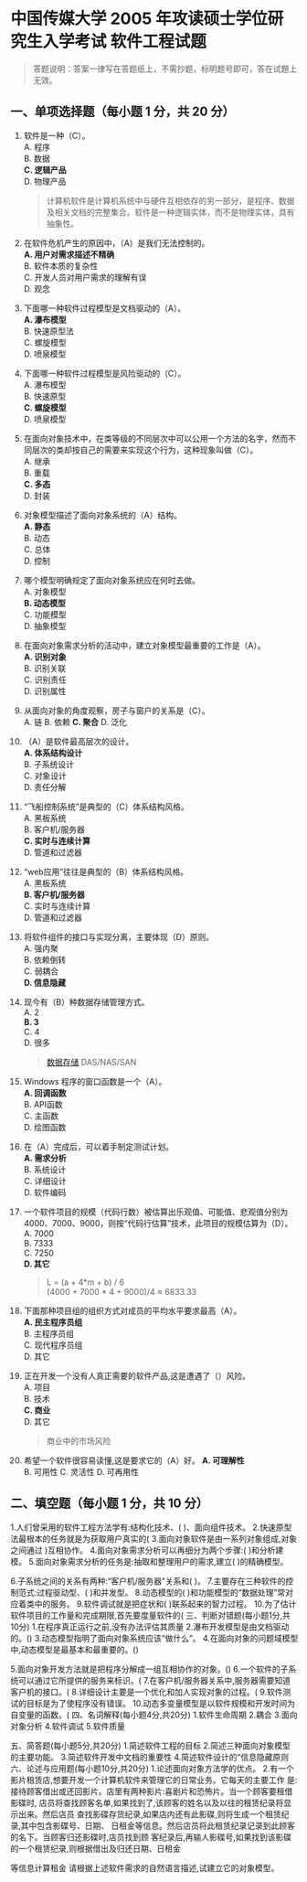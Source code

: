 # 中国传媒大学 2005 年攻读硕士学位研究生入学考试 软件工程试题

> 答题说明：答案一律写在答题纸上，不需抄题，标明题号即可，答在试題上无效。

## 一、单项选择题（每小题 1 分，共 20 分）

1. 软件是一种（C）。  
  A. 程序  
  B. 数据  
  **C. 逻辑产品**  
  D. 物理产品  
    > 计算机软件是计算机系统中与硬件互相依存的另一部分，是程序、数据及相关文档的完整集合。软件是一种逻辑实体，而不是物理实体，具有抽象性。

2. 在软件危机产生的原因中，（A）是我们无法控制的。  
  **A. 用户对需求描述不精确**  
  B. 软件本质的复杂性  
  C. 开发人员对用户需求的理解有误  
  D. 观念

3. 下面哪一种软件过程模型是文档驱动的（A）。  
  **A. 瀑布模型**  
  B. 快速原型法  
  C. 螺旋模型  
  D. 喷泉模型

4. 下面哪一种软件过程模型是风险驱动的（C）。  
  A. 瀑布模型  
  B. 快速原型  
  **C. 螺旋模型**  
  D. 喷泉模型

5. 在面向对象技术中，在类等级的不同层次中可以公用一个方法的名字，然而不同层次的类却按自己的需要来实现这个行为，这种现象叫做（C）。  
  A. 继承  
  B. 重载  
  **C. 多态**  
  D. 封装

6. 对象模型描述了面向对象系统的（A）结构。  
  **A. 静态**  
  B. 动态  
  C. 总体  
  D. 控制

7. 哪个模型明确规定了面向对象系统应在何时去做。  
  A. 对象模型  
  **B. 动态模型**  
  C. 功能模型  
  D. 抽象模型

8. 在面向对象需求分析的活动中，建立对象模型最重要的工作是（A）。  
  **A. 识别对象**  
  B. 识别关联  
  C. 识别责任  
  D. 识别属性

9. 从面向对象的角度观察，房子与窗户的关系是（C）。  
  A. 链
  B. 依赖
  **C. 聚合**
  D. 泛化

10. （A）是软件最高层次的设计。  
  **A. 体系结构设计**  
  B. 子系统设计  
  C. 对象设计  
  D. 责任分解

11. “飞船控制系统”是典型的（C）体系结构风格。  
  A. 黑板系统  
  B. 客户机/服务器  
  **C. 实时与连续计算**  
  D. 管道和过滤器

12. “web应用”往往是典型的（B）体系结构风格。  
  A. 黑板系统  
  **B. 客户机/服务器**  
  C. 实时与连续计算  
  D. 管道和过滤器

13. 将软件组件的接口与实现分离，主要体现（D）原则。  
  A. 强内聚  
  B. 依赖倒转  
  C. 弱耦合  
  **D. 信息隐藏**

14. 现今有（B）种数据存储管理方式。  
  A. 2  
  **B. 3**  
  C. 4  
  D. 很多
    > [数据存储](https://baike.baidu.com/item/数据存储)
    > DAS/NAS/SAN

15. Windows 程序的窗口函数是一个（A）。  
  **A. 回调函数**  
  B. API函数  
  C. 主函数  
  D. 绘图函数

16. 在（A）完成后，可以着手制定测试计划。  
  **A. 需求分析**  
  B. 系统设计  
  C. 详细设计  
  D. 软件编码

17. 一个软件项目的规模（代码行数）被估算出乐观值、可能值、悲观值分别为 4000、7000、9000，则按“代码行估算”技术，此项目的规模估算为（D）。  
  A. 7000  
  B. 7333  
  C. 7250  
  **D. 其它**
    > L = (a + 4*m + b) / 6  
    > (4000 + 7000 * 4 + 9000)/4 ≈ 6833.33

18. 下面那种项目组的组织方式对成员的平均水平要求最高（A）。  
  **A. 民主程序员组**  
  B. 主程序员组  
  C. 现代程序员组  
  D. 其它

19. 正在开发一个没有人真正需要的软件产品,这是遭遇了（）风险。  
  A. 项目  
  B. 技术  
  **C. 商业**  
  D. 其它
    > 商业中的市场风险

20. 希望一个软件很容易读懂,这是要求它的（A）好。
**A. 可理解性**  
B. 可用性
C. 灵活性
D. 可再用性

## 二、填空题（每小题 1 分，共 10 分）

1.人们曾采用的软件工程方法学有:结构化技术、(
)、面向组件技术。
2.快速原型法最根本的任务就是为获取用户真实的(
3.面向对象软件是由一系列对象组成,对象之间通过
)互相协作。
4.面向对象需求分析可以再细分为两个步骤:(
)和分析建模。
5.面向对象需求分析的任务是:抽取和整理用户的需求,建立(
)的精确模型。
 
6.子系统之间的关系有两种:“客户机/服务器”关系和(
)。
7.主要存在三种软件的控制范式:过程驱动型、(
)和并发型。
8.动态模型的(
)和功能模型的“数据处理”常对应着类中的服务。
9.软件调试就是把症状和(
)联系起来的智力过程。
10.为了估计软件项目的工作量和完成期限,首先要度量软件的(
三、判断对错题(每小题1分,共10分)
1.在程序真正运行之前,没有办法评估其质量
2.瀑布开发模型是由文档驱动的。()
3.动态模型指明了面向对象系统应该“做什么”。
4.在面向对象的问题域模型中,动态模型是最基本和最重要的。()
 
5.面向对象开发方法就是把程序分解成一组互相协作的对象。()
6.一个软件的子系统可以通过它所提供的服务来标识。(
7.在客户机/服务器关系中,服务器需要知道客户机的接口。(
8.详细设计主要是一个优化和加人实现对象的过程。(
9.软件测试的目标是为了使程序没有错误。
10.动态多变量模型是以软件规模和开发时间为自变量的函数。(
四、名词解释(每小题4分,共20分)
1.软件生命周期
2.耦合
3.面向对象分析
4.软件调试
5.软件质量
 
五、简答题(每小题5分,共20分)
1.简述软件工程的目标
2.简述三种面向对象模型的主要功能。
3.简述软件开发中文档的重要性
4.简述软件设计的“信息隐藏原则
六、论述与应用题(每小题10分,共20分)
1.论述面向对象方法学的优点。
2.有一个影片租赁店,想要开发一个计算机软件来管理它的日常业务。它每天的主要工作
是:接待顾客借出或还回影片。店里有两种影片:喜剧片和恐怖片。当一个顾客要租借影碟时,
店员将查找顾客名单,如果找到了,该顾客的姓名以及以往的租赁纪录将显示出来。然后店员
查找影碟存货纪录,如果店内还有此影碟,则将生成一个租赁纪录,其中包含影碟号、日期、
日租金等信息。然后店员将此租赁纪录记录到此顾客的名下。当顾客归还影碟时,店员找到顾
客纪录后,再输人影碟号,如果找到该影碟的一个租赁纪录,则根据借出及归还日期、日租金
 
等信息计算租金
请根据上述软件需求的自然语言描述,试建立它的对象模型。

